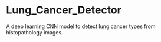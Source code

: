 # Lung_Cancer_Detector
A deep learning CNN model to detect lung cancer types from histopathology images.
